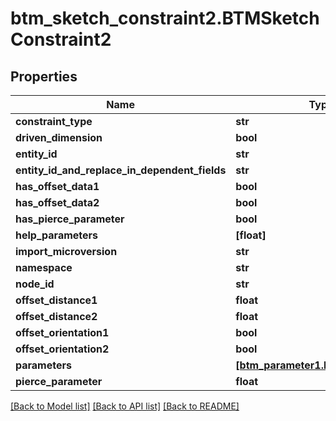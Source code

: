 # btm_sketch_constraint2.BTMSketchConstraint2

## Properties
Name | Type | Description | Notes
------------ | ------------- | ------------- | -------------
**constraint_type** | **str** |  | [optional] 
**driven_dimension** | **bool** |  | [optional] 
**entity_id** | **str** |  | [optional] 
**entity_id_and_replace_in_dependent_fields** | **str** |  | [optional] 
**has_offset_data1** | **bool** |  | [optional] 
**has_offset_data2** | **bool** |  | [optional] 
**has_pierce_parameter** | **bool** |  | [optional] 
**help_parameters** | **[float]** |  | [optional] 
**import_microversion** | **str** |  | [optional] 
**namespace** | **str** |  | [optional] 
**node_id** | **str** |  | [optional] 
**offset_distance1** | **float** |  | [optional] 
**offset_distance2** | **float** |  | [optional] 
**offset_orientation1** | **bool** |  | [optional] 
**offset_orientation2** | **bool** |  | [optional] 
**parameters** | [**[btm_parameter1.BTMParameter1]**](BTMParameter1.md) |  | [optional] 
**pierce_parameter** | **float** |  | [optional] 

[[Back to Model list]](../README.md#documentation-for-models) [[Back to API list]](../README.md#documentation-for-api-endpoints) [[Back to README]](../README.md)


